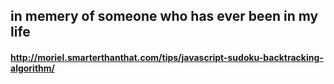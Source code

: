 ## in memery of someone who has ever been in my life
#### http://moriel.smarterthanthat.com/tips/javascript-sudoku-backtracking-algorithm/
